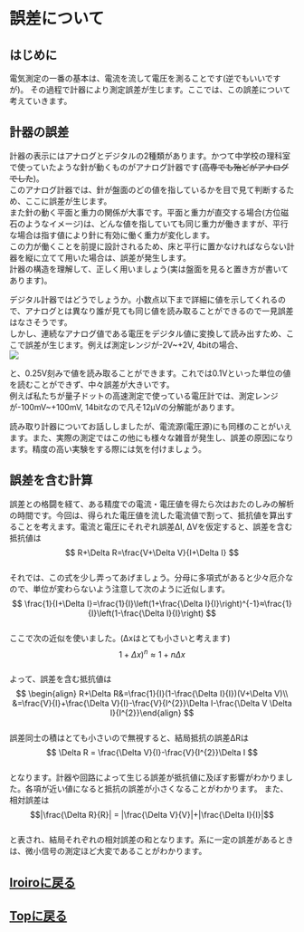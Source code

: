 <script async src="https://cdn.jsdelivr.net/npm/mathjax@3/es5/tex-chtml.js" id="MathJax-script"></script>

# 誤差について
## はじめに
電気測定の一番の基本は、電流を流して電圧を測ることです(逆でもいいですが)。
その過程で計器により測定誤差が生じます。ここでは、この誤差について考えていきます。

## 計器の誤差
計器の表示にはアナログとデジタルの2種類があります。かつて中学校の理科室で使っていたような針が動くものがアナログ計器です(~~高専でも殆どがアナログでした~~)。<br>
このアナログ計器では、針が盤面のどの値を指しているかを目で見て判断するため、ここに誤差が生じます。<br>
また針の動く平面と重力の関係が大事です。平面と重力が直交する場合(方位磁石のようなイメージ)は、どんな値を指していても同じ重力が働きますが、平行な場合は指す値により針に有効に働く重力が変化します。<br>
この力が働くことを前提に設計されるため、床と平行に置かなければならない計器を縦に立てて用いた場合は、誤差が発生します。<br>
計器の構造を理解して、正しく用いましょう(実は盤面を見ると置き方が書いてあります)。<br>

デジタル計器ではどうでしょうか。小数点以下まで詳細に値を示してくれるので、アナログとは異なり誰が見ても同じ値を読み取ることができるので一見誤差はなさそうです。<br>
しかし、連続なアナログ値である電圧をデジタル値に変換して読み出すため、ここで誤差が生じます。例えば測定レンジが-2V~+2V, 4bitの場合、<br>
<img src="https://latex.codecogs.com/gif.latex?\ \frac{2-(-2)}{2^{4}}=0.25"/>

と、0.25V刻みで値を読み取ることができます。これでは0.1Vといった単位の値を読むことができず、中々誤差が大きいです。<br>
例えば私たちが量子ドットの高速測定で使っている電圧計では、測定レンジが-100mV~+100mV, 14bitなので凡そ12μVの分解能があります。<br>

読み取り計器についてお話ししましたが、電流源(電圧源)にも同様のことがいえます。また、実際の測定ではこの他にも様々な雑音が発生し、誤差の原因になります。精度の高い実験をする際には気を付けましょう。<br>

## 誤差を含む計算

誤差との格闘を経て、ある精度での電流・電圧値を得たら次はおたのしみの解析の時間です。今回は、得られた電圧値を流した電流値で割って、抵抗値を算出することを考えます。電流と電圧にそれぞれ誤差ΔI, ΔVを仮定すると、誤差を含む抵抗値は<br>
$$ R+\Delta R=\frac{V+\Delta V}{I+\Delta I} $$<br>
それでは、この式を少し弄ってあげましょう。分母に多項式があると少々厄介なので、単位が変わらないよう注意して次のように近似します。<br>
$$ \frac{1}{I+\Delta I}=\frac{1}{I}\left(1+\frac{\Delta I}{I}\right)^{-1}≈\frac{1}{I}\left(1-\frac{\Delta I}{I}\right) $$<br>
ここで次の近似を使いました。(Δxはとても小さいと考えます)<br>
$$ 1+\Delta x)^{n}\approx 1+n\Delta x $$<br>
よって、誤差を含む抵抗値は<br>
$$ \begin{align}
R+\Delta R&=\frac{1}{I}(1-\frac{\Delta I}{I})(V+\Delta V)\\
&=\frac{V}{I}+\frac{\Delta V}{I}-\frac{V}{I^{2}}\Delta I-\frac{\Delta V \Delta I}{I^{2}}\end{align} $$<br>
誤差同士の積はとても小さいので無視すると、結局抵抗の誤差ΔRは<br>
$$ \Delta R = \frac{\Delta V}{I}-\frac{V}{I^{2}}\Delta I $$<br>
となります。計器や回路によって生じる誤差が抵抗値に及ぼす影響がわかりました。各項が近い値になると抵抗の誤差が小さくなることがわかります。
また、相対誤差は<br>
$$|\frac{\Delta R}{R}| = |\frac{\Delta V}{V}|+|\frac{\Delta I}{I}|$$<br>
と表され、結局それぞれの相対誤差の和となります。系に一定の誤差があるときは、微小信号の測定ほど大変であることがわかります。<br>

## [Iroiroに戻る](../iroiro.md)
## [Topに戻る](https://motoyashinozaki.github.io/minidora/)